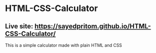 # HTML-CSS-Calculator

## Live site: https://sayedpritom.github.io/HTML-CSS-Calculator/

This is a simple calculator made with plain HTML and CSS

